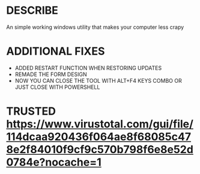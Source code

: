 # DESCRIBE  
An simple working windows utility that makes your computer less crapy   

# ADDITIONAL FIXES  
* ADDED RESTART FUNCTION WHEN RESTORING UPDATES 
* REMADE THE FORM DESIGN  
* NOW YOU CAN CLOSE THE TOOL WITH ALT+F4 KEYS COMBO OR JUST CLOSE WITH POWERSHELL  

# TRUSTED https://www.virustotal.com/gui/file/114dcaa920436f064ae8f68085c478e2f84010f9cf9c570b798f6e8e52d0784e?nocache=1
